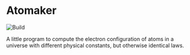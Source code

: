 # Atomaker
![Build](https://github.com/Megacrafter127/Atomaker/workflows/Build/badge.svg)

A little program to compute the electron configuration of atoms in a universe with different physical constants, but otherwise identical laws.
